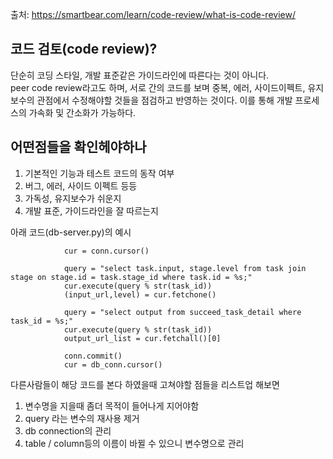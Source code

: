 출처: https://smartbear.com/learn/code-review/what-is-code-review/
## 코드 검토(code review)?

단순히 코딩 스타일, 개발 표준같은 가이드라인에 따른다는 것이 아니다.        
peer code review라고도 하며, 서로 간의 코드를 보며 중복, 에러, 사이드이펙트, 유지보수의 관점에서 수정해야할 것들을 점검하고 반영하는 것이다. 이를 통해 개발 프로세스의 가속화 및 간소화가 가능하다.     


## 어떤점들을 확인헤야하나
1. 기본적인 기능과 테스트 코드의 동작 여부
2. 버그, 에러, 사이드 이펙트 등등
3. 가독성, 유지보수가 쉬운지
4. 개발 표준, 가이드라인을 잘 따르는지



아래 코드(db-server.py)의 예시
~~~
            cur = conn.cursor()
           
            query = "select task.input, stage.level from task join stage on stage.id = task.stage_id where task.id = %s;"
            cur.execute(query % str(task_id))
            (input_url,level) = cur.fetchone()
          
            query = "select output from succeed_task_detail where task_id = %s;"
            cur.execute(query % str(task_id))
            output_url_list = cur.fetchall()[0]

            conn.commit()
            cur = db_conn.cursor()
~~~            

다른사람들이 해당 코드를 본다 하였을때 고쳐야할 점들을 리스트업 해보면
1. 변수명을 지을때 좀더 목적이 들어나게 지어야함
2. query 라는 변수의 재사용 제거
3. db connection의 관리
4. table / column등의 이름이 바뀔 수 있으니 변수명으로 관리

